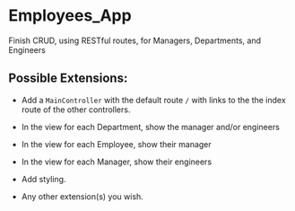 # Employees_App

Finish CRUD, using RESTful routes, for Managers, Departments, and Engineers

## Possible Extensions:

* Add a `MainController` with the default route `/` with links to the the index route of the other controllers.

* In the view for each Department, show the manager and/or engineers

* In the view for each Employee, show their manager

* In the view for each Manager, show their engineers

* Add styling.

* Any other extension(s) you wish.
